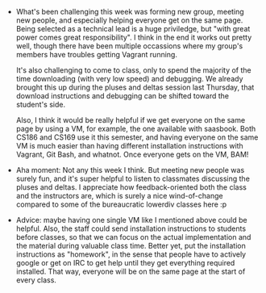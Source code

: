 * What's been challenging this week was forming new group, meeting new people, and especially helping 
everyone get on the same page. Being selected as a technical lead is a huge priviledge, but "with great
power comes great responsibility". I think in the end it works out pretty well, though there have been
multiple occassions where my group's members have troubles getting Vagrant running.

  It's also challenging to come to class, only to spend the majority of the time downloading (with very low
speed) and debugging. We already brought this up during the pluses and deltas session last Thursday, 
that download instructions and debugging can be shifted toward the student's side.

  Also, I think it would be really helpful if we get everyone on the same page by using a VM, for 
example, the one available with saasbook. Both CS186 and CS169 use it this semester, and having
everyone on the same VM is much easier than having different installation instructions with Vagrant, 
Git Bash, and whatnot. Once everyone gets on the VM, BAM!

* Aha moment: Not any this week I think. But meeting new people was surely fun, and it's super helpful 
to listen to classmates discussing the pluses and deltas. I appreciate how feedback-oriented both the 
class and the instructors are, which is surely a nice wind-of-change compared to some of the bureaucratic 
lowerdiv classes here :p

* Advice: maybe having one single VM like I mentioned above could be helpful. Also, the staff could send 
installation instructions to students before classes, so that we can focus on the actual implementation 
and the material during valuable class time. Better yet, put the installation instructions as "homework", 
in the sense that people have to actively google or get on IRC to get help until they get everything 
required installed. That way, everyone will be on the same page at the start of every class.
